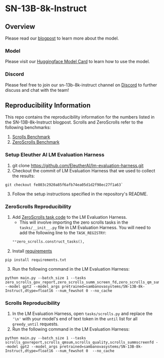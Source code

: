 # SN-13B-8k-Instruct
## Overview
Please read our [blogpost](https://sambanova.ai/blog/training-long-sequence-size-models-on-sambanova/) to learn more about the model.  
### Model
Please visit our [Huggingface Model Card](https://huggingface.co/sambanovasystems/SN-13B-8k-Instruct) to learn how to use the model.
### Discord
Please feel free to join our sn-13b-8k-instruct channel on [Discord](https://discord.gg/8z2Pe7cpRv) to further discuss and chat with the team!

## Reproducibility Information
This repo contains the reproducibility information for the numbers listed in the SN-13B-8k-Instruct blogpost.  Scrolls and ZeroScrolls refer to the following benchmarks:
1. [Scrolls Benchmark](https://www.scrolls-benchmark.com/)
2. [ZeroScrolls Benchmark](https://www.zero.scrolls-benchmark.com/)

### Setup Eleuther AI LM Evaluation Harness
1. git clone https://github.com/EleutherAI/lm-evaluation-harness.git
2. Checkout the commit of LM Evaluation Harness that we used to collect the results:
```
git checkout fe803c2920a85f6afb74ea05d1d2f98ec27f1a63`
```
3. Follow the setup instructions specified in the repository's README.

### ZeroScrolls Reproducibility
1. Add [ZeroScrolls task code](zero_scrolls.py) to the LM Evaluation Harness.
   - This will involve importing the zero scrolls tasks in the `tasks/__init__.py` file in LM Evaluation Harness.  You will need to add the following line to the `TASK_REGISTRY`:
   ```python
   **zero_scrolls.construct_tasks(),
   ```
2. Install [requirements](requirements.txt)
```
pip install requirements.txt
```
3. Run the following command in the LM Evaluation Harness:
```
python main.py --batch_size 1 --tasks zero_scrolls_gov_report,zero_scrolls_summ_screen_fd,zero_scrolls_qm_sum,zero_scrolls_squality,zero_scrolls_qasper,zero_scrolls_narrative_qa,zero_scrolls_quality,zero_scrolls_musique,zero_scrolls_space_digest,zero_scrolls_book_sum_sort --model gpt2 --model_args pretrained=sambanovasystems/SN-13B-8k-Instruct,dtype=float16 --num_fewshot 0 --no_cache
```


### Scrolls Reproducibility
1. In the LM Evaluation Harness, open `tasks/scrolls.py` and replace the `'\n'` with your model's end of text token in the `until` list for all `greedy_until` requests.
2. Run the following command in the LM Evaluation Harness:
```
python main.py --batch_size 1 --tasks scrolls_govreport,scrolls_qmsum,scrolls_quality,scrolls_summscreenfd --model gpt2 --model_args pretrained=sambanovasystems/SN-13B-8k-Instruct,dtype=float16 --num_fewshot 0  --no_cache
```
